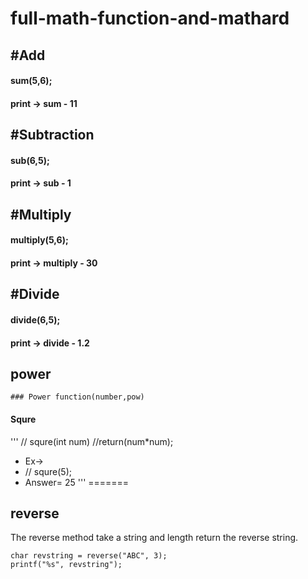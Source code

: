# full-math-function-and-mathard


## #Add

#### sum(5,6);

#### print -> sum - 11
## #Subtraction

#### sub(6,5);

#### print -> sub - 1

## #Multiply

#### multiply(5,6);

#### print -> multiply - 30

## #Divide

#### divide(6,5);

#### print -> divide - 1.2

## power
```
### Power function(number,pow)

```

#### Squre
'''
// squre(int num)
//return(num*num);
* Ex->
* // squre(5);
* Answer= 25
'''
=======
## reverse
The reverse method take a string and length return the reverse string.
```
char revstring = reverse("ABC", 3);
printf("%s", revstring");
```
